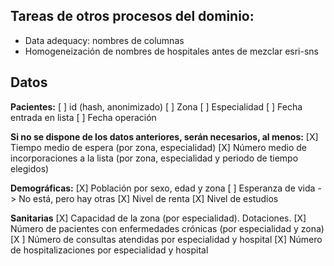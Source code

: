 ## Tareas de otros procesos del dominio:

- Data adequacy: nombres de columnas
- Homogeneización de nombres de hospitales antes de mezclar esri-sns


## Datos

**Pacientes:**
[ ] id (hash, anonimizado)
[ ] Zona
[ ] Especialidad
[ ] Fecha entrada en lista
[ ] Fecha operación

**Si no se dispone de los datos anteriores, serán necesarios, al menos:**
[X] Tiempo medio de espera (por zona, especialidad)
[X] Número medio de incorporaciones a la lista (por zona, especialidad y periodo de tiempo elegidos)

**Demográficas:**
[X] Población por sexo, edad y zona
[ ] Esperanza de vida -> No está, pero hay otras
[X] Nivel de renta
[X] Nivel de estudios

**Sanitarias**
[X] Capacidad de la zona (por especialidad). Dotaciones.
[X] Número de pacientes con enfermedades crónicas (por especialidad y zona)
[X ] Número de consultas atendidas por especialidad y hospital
[X] Número de hospitalizaciones por especialidad y hospital